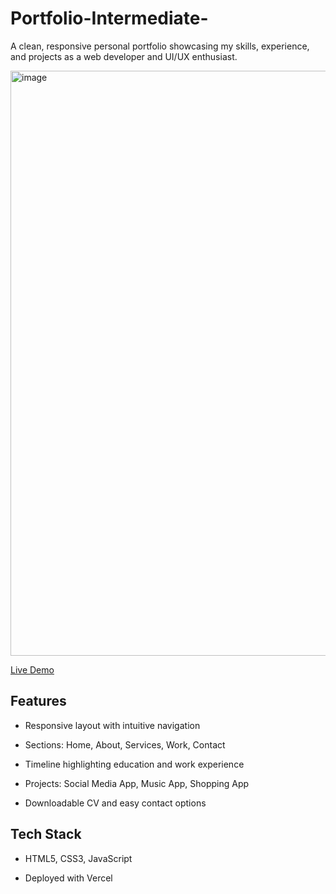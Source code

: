 # Portfolio-Intermediate-  
A clean, responsive personal portfolio showcasing my skills, experience, and projects as a web developer and UI/UX enthusiast.

<img width="1888" height="936" alt="image" src="https://github.com/user-attachments/assets/80354ee6-7c41-4db3-a937-100ba6f778b9" />


[Live Demo](https://portfolio-intermediate-one.vercel.app)



## Features

- Responsive layout with intuitive navigation  

- Sections: Home, About, Services, Work, Contact  

- Timeline highlighting education and work experience  

- Projects: Social Media App, Music App, Shopping App  

- Downloadable CV and easy contact options  



## Tech Stack

- HTML5, CSS3, JavaScript  

- Deployed with Vercel  
